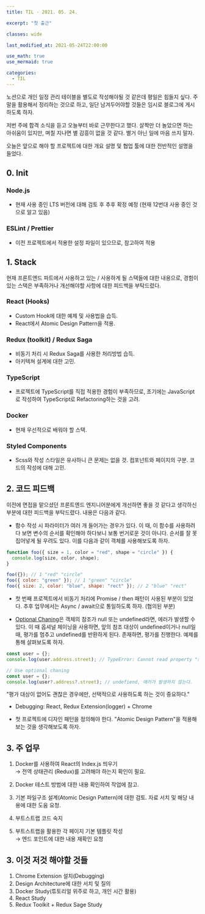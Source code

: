 ```yaml
---
title: TIL - 2021. 05. 24.

excerpt: "첫 출근"

classes: wide

last_modified_at: 2021-05-24T22:00:00

use_math: true
use_mermaid: true

categories:
  - TIL
---
```


노션으로 개인 일정 관리 테이블을 별도로 작성해야될 것 같은데 평일은 힘들지 싶다. 주말을 활용해서 정리하는 것으로 하고, 일단 남겨두어야할 것들은 임시로 블로그에 게시하도록 하자.

저번 주에 합격 소식을 듣고 오늘부터 바로 근무한다고 했다. 살짝만 더 놀았으면 하는 아쉬움이 있지만, 며칠 지나면 별 감흥이 없을 것 같다. 별거 아닌 일에 마음 쓰지 말자.

오늘은 앞으로 해야 할 프로젝트에 대한 개요 설명 및 협업 툴에 대한 전반적인 설명을 들었다.

## 0. Init

### Node.js

- 현재 사용 중인 LTS 버전에 대해 검토 후 추후 확정 예정 (현재 12번대 사용 중인 것으로 알고 있음)

### ESLint / Prettier

- 이전 프로젝트에서 적용한 설정 파일이 있으므로, 참고하여 적용

## 1. Stack

현재 프론트엔드 파트에서 사용하고 있는 / 사용하게 될 스택들에 대한 내용으로, 경험이 있는 스택은 부족하거나 개선해야할 사항에 대한 피드백을 부탁드렸다.

### React (Hooks)

- Custom Hook에 대한 예제 및 사용법을 습득.
- React에서 Atomic Design Pattern을 적용.

### Redux (toolkit) / Redux Saga

- 비동기 처리 시 Redux Saga를 사용한 처리방법 습득.
- 아키텍쳐 설계에 대한 고민.

### TypeScript

- 프로젝트에 TypeScript를 직접 적용한 경험이 부족하므로, 초기에는 JavaScript로 작성하여 TypeScript로 Refactoring하는 것을 고려.

### Docker

- 현재 우선적으로 배워야 할 스택.

### Styled Components

- Scss와 작성 스타일은 유사하니 큰 문제는 없을 것. 컴포넌트와 페이지의 구분. 코드의 작성에 대해 고민.

## 2. 코드 피드백

이전에 면접을 맡으셨던 프론트엔드 엔지니어분에게 개선하면 좋을 것 같다고 생각하신 부분에 대한 피드백을 부탁드렸다. 내용은 다음과 같다.

- 함수 작성 시 파라미터가 여러 개 들어가는 경우가 있다. 이 때, 이 함수를 사용하려다 보면 변수의 순서를 확인해야 하다보니 보통 번거로운 것이 아니다. 순서를 잘 못 집어넣게 될 우려도 있다. 이를 다음과 같이 객체를 사용해보도록 하자.

```js
function foo({ size = 1, color = "red", shape = "circle" }) {
  console.log(size, color, shape);
}

foo({}); // 1 "red" "circle"
foo({ color: "green" }); // 1 "green" "circle"
foo({ size: 2, color: "blue", shape: "rect" }); // 2 "blue" "rect"
```

- 첫 번째 프로젝트에서 비동기 처리에 Promise / then 패턴이 사용된 부분이 있었다. 추후 업무에서는 Async / await으로 통일하도록 하자. (협의된 부분)

- [Optional Chaning](https://ko.javascript.info/optional-chaining)은 객체의 참조가 null 또는 undefined라면, 에러가 발생할 수 있다. 이 때 옵셔널 체이닝을 사용하면, 앞의 참조 대상이 undefined이거나 null일 때, 평가를 멈추고 undefined를 반환하게 된다. 존재하면, 평가를 진행한다. 예제를 통해 살펴보도록 하자.

```js
const user = {};
console.log(user.address.street); // TypeError: Cannot read property "street" of undefined

// Use optional chaning
const user = {};
console.log(user?.address?.street); // undefiend, 에러가 발생하지 않는다.
```

"평가 대상이 없어도 괜찮은 경우에만, 선택적으로 사용하도록 하는 것이 중요하다."

- Debugging: React, Redux Extension(logger) + Chrome

- 첫 프로젝트에 디자인 패턴을 정의해야 한다. "Atomic Design Pattern"을 적용해보는 것을 생각해보도록 하자.

## 3. 주 업무

1. Docker를 사용하여 React의 Index.js 띄우기  
   → 전역 상태관리 (Redux)를 고려해야 하는지 확인이 필요.

2. Docker 테스트 방법에 대한 내용 확인하여 작업에 참고.

3. 기본 파일구조 설계(Atomic Design Pattern)에 대한 검토. 자료 서치 및 해당 내용에 대한 도움 요청.

4. 부트스트랩 코드 숙지

5. 부트스트랩을 활용한 각 페이지 기본 템플릿 작성  
   → 엔드 포인트에 대한 내용 재확인 요청

## 3. 이것 저것 해야할 것들

1. Chrome Extension 설치(Debugging)
2. Design Architecture에 대한 서치 및 질의
3. Docker Study(튜토리얼 위주로 하고, 개인 시간 활용)
4. React Study
5. Redux Toolkit + Redux Sage Study
